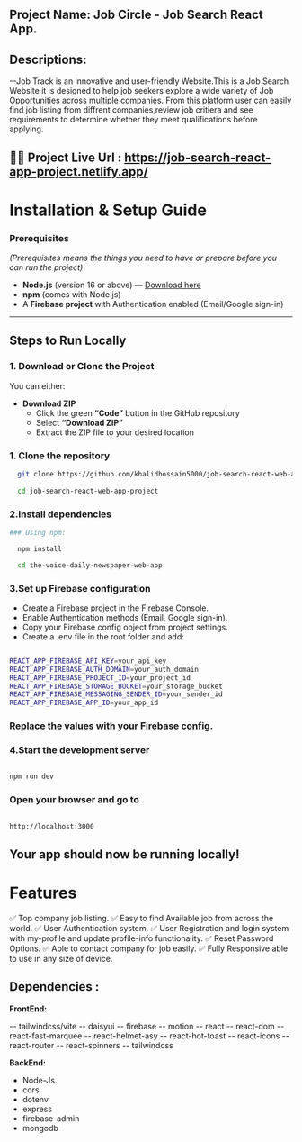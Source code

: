
## Project Name: Job Circle - Job Search React App.

## Descriptions:

--Job Track is an innovative and user-friendly Website.This is a Job Search Website it is designed to help job seekers explore a wide variety of Job Opportunities across multiple companies.
From this platform user can easily find job listing from diffrent companies,review job critiera and see requirements to determine whether they meet qualifications before applying.


## 🚀🚀 Project Live Url : https://job-search-react-app-project.netlify.app/


# Installation & Setup Guide

### Prerequisites
*(Prerequisites means the things you need to have or prepare before you can run the project)*

- **Node.js** (version 16 or above) — [Download here](https://nodejs.org/)  
- **npm** (comes with Node.js)
- A **Firebase project** with Authentication enabled (Email/Google sign-in)

---
## Steps to Run Locally

### 1. Download or Clone the Project

You can either:

- **Download ZIP**  
  - Click the green **“Code”** button in the GitHub repository  
  - Select **“Download ZIP”**  
  - Extract the ZIP file to your desired location

### 1. **Clone the repository**
```bash
  git clone https://github.com/khalidhossain5000/job-search-react-web-app-project.git
  
  cd job-search-react-web-app-project

```

### 2.Install dependencies

```bash
### Using npm:

  npm install

  cd the-voice-daily-newspaper-web-app

```
### 3.Set up Firebase configuration

- Create a Firebase project in the Firebase Console.
- Enable Authentication methods (Email, Google sign-in).
- Copy your Firebase config object from project settings.
- Create a .env file in the root folder and add:

```bash

REACT_APP_FIREBASE_API_KEY=your_api_key
REACT_APP_FIREBASE_AUTH_DOMAIN=your_auth_domain
REACT_APP_FIREBASE_PROJECT_ID=your_project_id
REACT_APP_FIREBASE_STORAGE_BUCKET=your_storage_bucket
REACT_APP_FIREBASE_MESSAGING_SENDER_ID=your_sender_id
REACT_APP_FIREBASE_APP_ID=your_app_id
```
### Replace the values with your Firebase config.

### 4.Start the development server
```bash

npm run dev

```
###  Open your browser and go to
```bash

http://localhost:3000


```
## Your app should now be running locally!












# Features

✅ Top company job listing.
✅ Easy to find Available job from across the world.
✅ User Authentication system.
✅ User Registration and login system with my-profile and update profile-info functionality.
✅ Reset Password Options.
✅ Able to contact company for job easily.
✅ Fully Responsive able to use in any size of device.

## Dependencies :

**FrontEnd:**

-- tailwindcss/vite
-- daisyui
-- firebase
-- motion
-- react
-- react-dom
-- react-fast-marquee
-- react-helmet-asy
-- react-hot-toast
-- react-icons
-- react-router
-- react-spinners
-- tailwindcss

**BackEnd:**

- Node-Js.
- cors
- dotenv
- express
- firebase-admin
- mongodb


